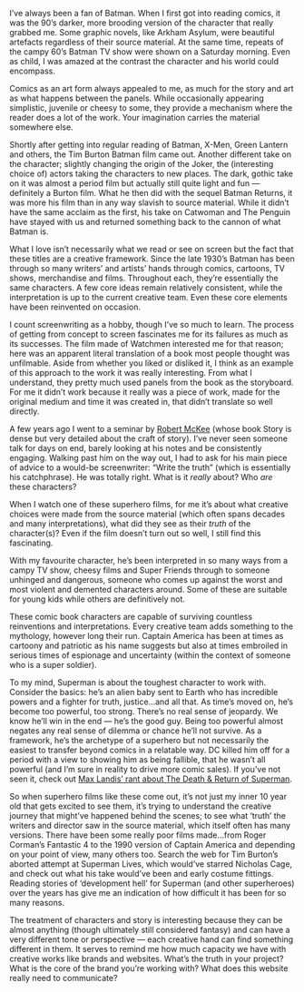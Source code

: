 

I’ve always been a fan of Batman. When I first got into reading comics, it was the 90’s darker, more
brooding version of the character that really grabbed me. Some graphic novels, like Arkham Asylum, were
beautiful artefacts regardless of their source material. At the same time, repeats of the campy 60’s Batman
TV show were shown on a Saturday morning. Even as child, I was amazed at the contrast the character and his
world could encompass.

Comics as an art form always appealed to me, as much for the story and art as what happens between the panels.
While occasionally appearing simplistic, juvenile or cheesy to some, they provide a mechanism where the reader
does a lot of the work. Your imagination carries the material somewhere else.

Shortly after getting into regular reading of Batman, X-Men, Green Lantern and others, the Tim Burton Batman
film came out. Another different take on the character; slightly changing the origin of the Joker, the
(interesting choice of) actors taking the characters to new places. The dark, gothic take on it was almost a
period film but actually still quite light and fun — definitely a Burton film. What he then did with the
sequel Batman Returns, it was more his film than in any way slavish to source material. While it didn’t have
the same acclaim as the first, his take on Catwoman and The Penguin have stayed with us and returned something
back to the cannon of what Batman is.

What I love isn’t necessarily what we read or see on screen but the fact that these titles are a creative
framework. Since the late 1930’s Batman has been through so many writers’ and artists’ hands through
comics, cartoons, TV shows, merchandise and films. Throughout each, they’re essentially the same characters.
A few core ideas remain relatively consistent, while the interpretation is up to the current creative team.
Even these core elements have been reinvented on occasion.

I count screenwriting as a hobby, though I’ve so much to learn. The process of getting from concept to
screen fascinates me for its failures as much as its successes. The film made of Watchmen  interested me for
that reason; here was an apparent literal translation of a book most people thought was unfilmable. Aside from
whether you liked or disliked it, I think as an example of this approach to the work it was really
interesting. From what I understand, they pretty much used panels from the book as the storyboard. For me it
didn’t work because it really was a piece of work, made for the original medium and time it was created in,
that didn’t translate so well directly.

A few years ago I went to a seminar by [Robert McKee](http://mckeestory.com) (whose book Story is dense but
very detailed about the craft of story). I’ve never seen someone talk for days on end, barely looking at his
notes and be consistently engaging. Walking past him on the way out, I had to ask for his main piece of advice
to a would-be screenwriter: “Write the truth” (which is essentially his catchphrase). He was totally
right. What is it *really* about? Who *are* these characters?

When I watch one of these superhero films, for me it’s about what creative choices were made from the source
material (which often spans decades and many interpretations), what did they see as their *truth* of the
character(s)? Even if the film doesn’t turn out so well, I still find this fascinating.

With my favourite character, he’s been interpreted in so many ways from a campy TV show, cheesy films
and Super Friends through to someone unhinged and dangerous, someone who comes up against the worst and
most violent and demented characters around. Some of these are suitable for young kids while others are
definitively not.

These comic book characters are capable of surviving countless reinventions and interpretations. Every
creative team adds something to the mythology, however long their run. Captain America has been at times as
cartoony and patriotic as his name suggests but also at times embroiled in serious times of espionage and
uncertainty (within the context of someone who is a super soldier).

To my mind, Superman is about the toughest character to work with. Consider the basics: he’s an alien baby
sent to Earth who has incredible powers and a fighter for truth, justice…and all that. As time’s moved on,
he’s become too powerful, too strong. There’s no real sense of jeopardy. We know he’ll win in the end
— he’s the good guy. Being too powerful almost negates any real sense of dilemma or chance he’ll not
survive. As a framework, he’s the archetype of a superhero but not necessarily the easiest to transfer
beyond comics in a relatable way. DC killed him off for a period with a view to showing him as being fallible,
that he wasn’t all powerful (and I’m sure in reality to drive more comic sales). If you’ve not seen it,
check out [Max Landis’ rant about The Death & Return of
Superman](http://www.youtube.com/watch?v=0PlwDbSYicM).

So when superhero films like these come out, it’s not just my inner 10 year old that gets excited to see
them, it’s trying to understand the creative journey that might’ve happened behind the scenes; to see what
‘truth’ the writers and director saw in the source material, which itself often has many versions. There
have been some really poor films made…from Roger Corman’s Fantastic 4 to the 1990 version of Captain
America and depending on your point of view, many others too. Search the web for Tim Burton’s aborted
attempt at Superman Lives, which would’ve starred Nicholas Cage, and check out what his take would’ve
been and early costume fittings. Reading stories of ‘development hell’ for Superman (and other
superheroes) over the years has give me an indication of how difficult it has been for so many reasons.

The treatment of characters and story is interesting because they can be almost anything (though ultimately
still considered fantasy) and can have a very different tone or perspective — each creative hand can find
something different in them. It serves to remind me how much capacity we have with creative works like brands
and websites. What’s the truth in your project? What is the core of the brand you’re working with? What
does this website really need to communicate?